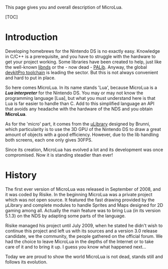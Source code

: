 This page gives you and overall description of MicroLua.


[TOC]


Introduction
============

Developing homebrews for the Nintendo DS is no exactly easy. Knowledge in C/C++ is a prerequisite, and you have to struggle with the hardware to get your project working. Some libraries have been created to help, just like the well-known [libnds](http://en.wikipedia.org/wiki/Libnds) or the - now dead - [PALib](https://sourceforge.net/projects/pands/). Anyway, the global [devkitPro toolchain](http://devkitpro.org/wiki/Main_Page) is leading the sector. But this is not always convenient and hard to put in place.

So here comes MicroLua. In its name stands 'Lua', because MicroLua is a ___Lua interpreter___ for the Nintendo DS. You may or may not know the programming language [Lua], but what you must understand here is that Lua is far easier to handle than C. Add to this simplified language an API that avoids any headache with the hardware of the NDS and you obtain __MicroLua__.

As for the 'micro' part, it comes from the [µLibrary](http://www.playeradvance.org/forum/showthread.php?t=6239) designed by Brunni, which particularity is to use the 3D GPU of the Nintendo DS to draw a great amount of objects with a good efficiency. However, due to the lib handling both screens, each one only gives 30FPS.

Since its creation, MicroLua has evolved a lot and its development was once compromised. Now it is standing steadier than ever!


History
=======

The first ever version of MicroLua was released in September of 2008, and it was coded by Risike. In the beginning MicroLua was a private project which was not open source. It featured the fast drawing provided by the µLibrary and complete modules to handle Sprites and Maps designed for 2D gaming among all. Actually the main feature was to bring Lua (in its version 5.1.3) on the NDS by adapting some parts of the language.

Risike managed his project until July 2009, when he stated he didn't wish to continue this project and left us with its sources and a version 3.0 release candidate, we the community, the people gathered on the official forum. We had the choice to leave MicroLua in the depths of the Internet or to take care of it and to bring it up. I guess you know what happened next...

Today we are proud to show the world MicroLua is not dead, stands still and follows its evolution.